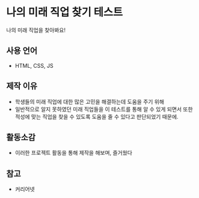 # 나의 미래 직업 찾기 테스트
나의 미래 직업을 찾아봐요!     


## 사용 언어
- HTML, CSS, JS     

## 제작 이유
- 학생들의 미래 직업에 대한 많은 고민을 해결하는데 도움을 주기 위해    
- 일반적으로 알지 못하였던 미래 직업들을 이 테스트를 통해 알 수 있게 되면서 또한 적성에 맞는 직업을 찾을 수 있도록 도움을 줄 수 있다고 판단되었기 때문에.

## 활동소감
- 이러한 프로젝트 활동을 통해 제작을 해보며, 즐거웠다

## 참고
- 커리어넷    

